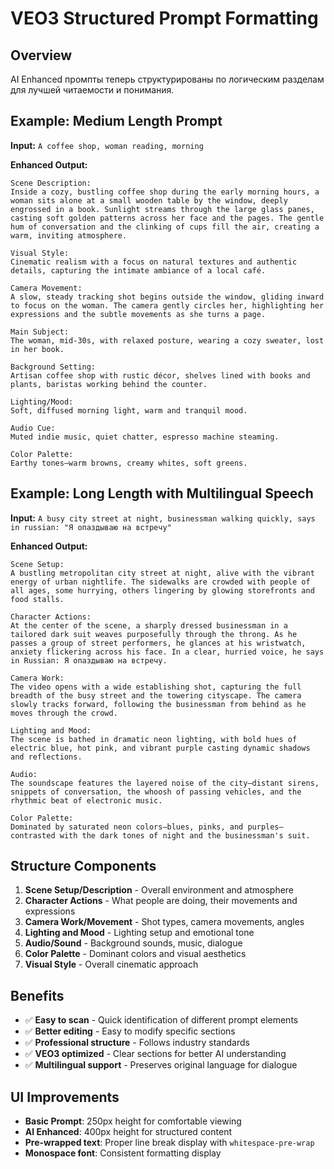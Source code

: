# VEO3 Structured Prompt Formatting

## Overview

AI Enhanced промпты теперь структурированы по логическим разделам для лучшей читаемости и понимания.

## Example: Medium Length Prompt

**Input:** `A coffee shop, woman reading, morning`

**Enhanced Output:**
```
Scene Description:  
Inside a cozy, bustling coffee shop during the early morning hours, a woman sits alone at a small wooden table by the window, deeply engrossed in a book. Sunlight streams through the large glass panes, casting soft golden patterns across her face and the pages. The gentle hum of conversation and the clinking of cups fill the air, creating a warm, inviting atmosphere.

Visual Style:  
Cinematic realism with a focus on natural textures and authentic details, capturing the intimate ambiance of a local café.

Camera Movement:  
A slow, steady tracking shot begins outside the window, gliding inward to focus on the woman. The camera gently circles her, highlighting her expressions and the subtle movements as she turns a page.

Main Subject:  
The woman, mid-30s, with relaxed posture, wearing a cozy sweater, lost in her book.

Background Setting:  
Artisan coffee shop with rustic décor, shelves lined with books and plants, baristas working behind the counter.

Lighting/Mood:  
Soft, diffused morning light, warm and tranquil mood.

Audio Cue:  
Muted indie music, quiet chatter, espresso machine steaming.

Color Palette:  
Earthy tones—warm browns, creamy whites, soft greens.
```

## Example: Long Length with Multilingual Speech

**Input:** `A busy city street at night, businessman walking quickly, says in russian: "Я опаздываю на встречу"`

**Enhanced Output:**
```
Scene Setup:  
A bustling metropolitan city street at night, alive with the vibrant energy of urban nightlife. The sidewalks are crowded with people of all ages, some hurrying, others lingering by glowing storefronts and food stalls.

Character Actions:  
At the center of the scene, a sharply dressed businessman in a tailored dark suit weaves purposefully through the throng. As he passes a group of street performers, he glances at his wristwatch, anxiety flickering across his face. In a clear, hurried voice, he says in Russian: Я опаздываю на встречу.

Camera Work:  
The video opens with a wide establishing shot, capturing the full breadth of the busy street and the towering cityscape. The camera slowly tracks forward, following the businessman from behind as he moves through the crowd.

Lighting and Mood:  
The scene is bathed in dramatic neon lighting, with bold hues of electric blue, hot pink, and vibrant purple casting dynamic shadows and reflections.

Audio:  
The soundscape features the layered noise of the city—distant sirens, snippets of conversation, the whoosh of passing vehicles, and the rhythmic beat of electronic music.

Color Palette:  
Dominated by saturated neon colors—blues, pinks, and purples—contrasted with the dark tones of night and the businessman's suit.
```

## Structure Components

1. **Scene Setup/Description** - Overall environment and atmosphere
2. **Character Actions** - What people are doing, their movements and expressions
3. **Camera Work/Movement** - Shot types, camera movements, angles
4. **Lighting and Mood** - Lighting setup and emotional tone
5. **Audio/Sound** - Background sounds, music, dialogue
6. **Color Palette** - Dominant colors and visual aesthetics
7. **Visual Style** - Overall cinematic approach

## Benefits

- ✅ **Easy to scan** - Quick identification of different prompt elements
- ✅ **Better editing** - Easy to modify specific sections
- ✅ **Professional structure** - Follows industry standards
- ✅ **VEO3 optimized** - Clear sections for better AI understanding
- ✅ **Multilingual support** - Preserves original language for dialogue

## UI Improvements

- **Basic Prompt**: 250px height for comfortable viewing
- **AI Enhanced**: 400px height for structured content
- **Pre-wrapped text**: Proper line break display with `whitespace-pre-wrap`
- **Monospace font**: Consistent formatting display 